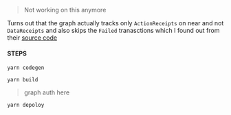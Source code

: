 > Not working on this anymore

Turns out that the graph actually tracks only `ActionReceipts` on near and not `DataReceipts` and also skips the `Failed` tranasctions which I found out 
from their [source code](https://github.com/graphprotocol/graph-node/blob/992121bbe95880b6ed6960bd5e9732829dc98c3d/chain/near/src/chain.rs#L248)


#### STEPS

```
yarn codegen 
```

```
yarn build
```

> graph auth here

```
yarn depoloy
```

